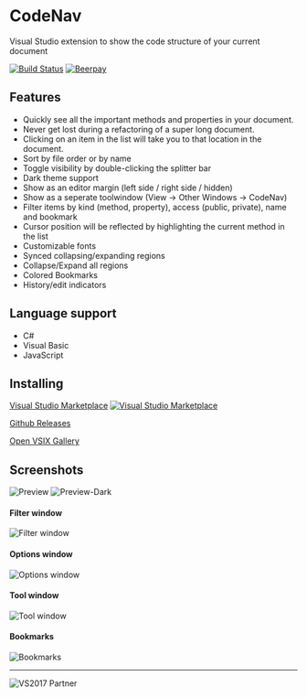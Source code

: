 # CodeNav 
Visual Studio extension to show the code structure of your current document

[![Build Status](https://dev.azure.com/sboulema/CodeNav/_apis/build/status/sboulema.CodeNav)](https://dev.azure.com/sboulema/CodeNav/_build/latest?definitionId=1)
[![Beerpay](https://img.shields.io/beerpay/sboulema/CodeNav.svg?style=flat)](https://beerpay.io/sboulema/CodeNav)

## Features
- Quickly see all the important methods and properties in your document.
- Never get lost during a refactoring of a super long document.
- Clicking on an item in the list will take you to that location in the document.
- Sort by file order or by name 
- Toggle visibility by double-clicking the splitter bar
- Dark theme support
- Show as an editor margin (left side / right side / hidden) 
- Show as a seperate toolwindow (View -> Other Windows -> CodeNav)
- Filter items by kind (method, property), access (public, private), name and bookmark
- Cursor position will be reflected by highlighting the current method in the list
- Customizable fonts
- Synced collapsing/expanding regions
- Collapse/Expand all regions
- Colored Bookmarks
- History/edit indicators

## Language support
- C#
- Visual Basic
- JavaScript

## Installing
[Visual Studio Marketplace](https://marketplace.visualstudio.com/items?itemName=SamirBoulema.CodeNav) [![Visual Studio Marketplace](https://img.shields.io/vscode-marketplace/v/SamirBoulema.CodeNav.svg?style=flat)](https://marketplace.visualstudio.com/items?itemName=SamirBoulema.CodeNav)

[Github Releases](https://github.com/sboulema/CodeNav/releases)

[Open VSIX Gallery](http://vsixgallery.com/extension/CodeNav.Samir%20Boulema.19687465-dc94-413d-ad72-6141e90c94d4/)

## Screenshots
![Preview](https://raw.githubusercontent.com/sboulema/CodeNav/master/CodeNav/Resources/Preview.png) ![Preview-Dark](https://raw.githubusercontent.com/sboulema/CodeNav/master/CodeNav/Resources/Preview-dark.png)

#### Filter window
![Filter window](https://i.imgur.com/wuVzxsJ.png) 

#### Options window
![Options window](https://raw.githubusercontent.com/sboulema/CodeNav/master/CodeNav/Resources/OptionsWindow.png) 

#### Tool window
![Tool window](https://raw.githubusercontent.com/sboulema/CodeNav/master/CodeNav/Resources/ToolWindow.png) 

#### Bookmarks
![Bookmarks](https://i.imgur.com/SqLgsXw.png) 

---

![VS2017 Partner](http://i.imgur.com/wlgwRF1.png)

